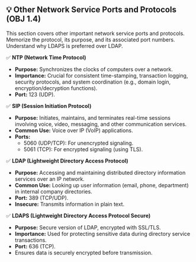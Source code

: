 ## 💡 Other Network Service Ports and Protocols (OBJ 1.4)

This section covers other important network service ports and protocols. Memorize the protocol, its purpose, and its associated port numbers. Understand why LDAPS is preferred over LDAP.

✅ **NTP (Network Time Protocol)**
- **Purpose:** Synchronizes the clocks of computers over a network.
- **Importance:** Crucial for consistent time-stamping, transaction logging, security protocols, and system coordination (e.g., domain login, encryption/decryption functions).
- **Port:** 123 (UDP).

✅ **SIP (Session Initiation Protocol)**
- **Purpose:** Initiates, maintains, and terminates real-time sessions involving voice, video, messaging, and other communication services.
- **Common Use:** Voice over IP (VoIP) applications.
- **Ports:**
  - 5060 (UDP/TCP): For unencrypted signaling.
  - 5061 (TCP): For encrypted signaling (using TLS).

✅ **LDAP (Lightweight Directory Access Protocol)**
- **Purpose:** Accessing and maintaining distributed directory information services over an IP network.
- **Common Use:** Looking up user information (email, phone, department) in internal company directories.
- **Port:** 389 (TCP/UDP).
- **Insecure:** Transmits information in plain text.

✅ **LDAPS (Lightweight Directory Access Protocol Secure)**
- **Purpose:** Secure version of LDAP, encrypted with SSL/TLS.
- **Importance:** Used for protecting sensitive data during directory service transactions.
- **Port:** 636 (TCP).
- Ensures data is securely encrypted before transmission.